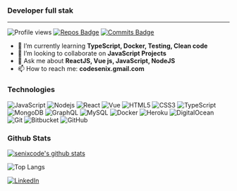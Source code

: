 ### Developer full stak
<!--

**senixcode/senixcode** is a  _special_ repository because its `README.md` (this file) appears on your GitHub profile.

Here are some ideas to get you started:

- 🔭 I’m currently working on ...
- 🌱 I’m currently learning ...
- 👯 I’m looking to collaborate on ...
- 🤔 I’m looking for help with ...
- 💬 Ask me about ...
- 📫 How to reach me: ...
- 😄 Pronouns: ...
- ⚡ Fun fact: ...
- 📝 See my [Resume](https://drive.google.com) to get more info.
-->
---

![Profile views](https://gpvc.arturio.dev/senixcode) [![Repos Badge](https://badges.pufler.dev/repos/senixcode)](https://badges.pufler.dev) [![Commits Badge](https://badges.pufler.dev/commits/monthly/senixcode)](https://badges.pufler.dev)

- 🌱 I’m currently learning **TypeScript, Docker, Testing, Clean code**
- 👯 I’m looking to collaborate on **JavaScript Projects**
- 💬 Ask me about **ReactJS, Vue js, JavaScript, NodeJS**
- 📫 How to reach me: **codesenix.gmail.com**

### Technologies

![JavaScript](https://img.shields.io/badge/-JavaScript-black?style=for-the-badge&logo=javascript) ![Nodejs](https://img.shields.io/badge/-Nodejs-black?style=for-the-badge&logo=Node.js) ![React](https://img.shields.io/badge/-React-black?style=for-the-badge&logo=react) ![Vue](https://img.shields.io/badge/-JavaScript-black?style=for-the-badge&logo=vue.js) ![HTML5](https://img.shields.io/badge/-HTML5-E34F26?style=for-the-badge&logo=html5&logoColor=white) ![CSS3](https://img.shields.io/badge/-CSS3-1572B6?style=for-the-badge&logo=css3)  ![TypeScript](https://img.shields.io/badge/typescript%20-%23007ACC.svg?&style=for-the-badge&logo=typescript&logoColor=white) ![MongoDB](https://img.shields.io/badge/-MongoDB-black?style=for-the-badge&logo=mongodb) ![GraphQL](https://img.shields.io/badge/-GraphQL-E10098?style=for-the-badge&logo=graphql) ![MySQL](https://img.shields.io/badge/-MySQL-black?style=for-the-badge&logo=mysql) ![Docker](https://img.shields.io/badge/docker%20-%230db7ed.svg?&style=for-the-badge&logo=docker&logoColor=white) ![Heroku](https://img.shields.io/badge/-Heroku-430098?style=for-the-badge&logo=heroku) ![DigitalOcean](https://img.shields.io/badge/-Digital%20Ocean-darkblue?style=for-the-badge&logo=digitalocean) ![Git](https://img.shields.io/badge/-Git-black?style=for-the-badge&logo=git) ![Bitbucket](https://img.shields.io/badge/bitbucket%20-%230047B3.svg?&style=for-the-badge&logo=bitbucket&logoColor=white) ![GitHub](https://img.shields.io/badge/-GitHub-181717?style=for-the-badge&logo=github)

### Github Stats

[![senixcode's github stats](https://github-readme-stats.vercel.app/api?username=senixcode&show_icons=true&hide=["contribs"]&theme=tokyonight)](https://github.com/anuraghazra/github-readme-stats)  

![Top Langs](https://github-readme-stats.vercel.app/api/top-langs/?username=senixcode&layout=compact&theme=tokyonight)
<br/>


<p align="start">
<a href="https://www.linkedin.com/in/senixcode-developer/" target="_blank"><img src="https://img.shields.io/badge/LinkedIn-%230077B5.svg?&style=flat-square&logo=linkedin&logoColor=white" alt="LinkedIn"></a>
</p>
